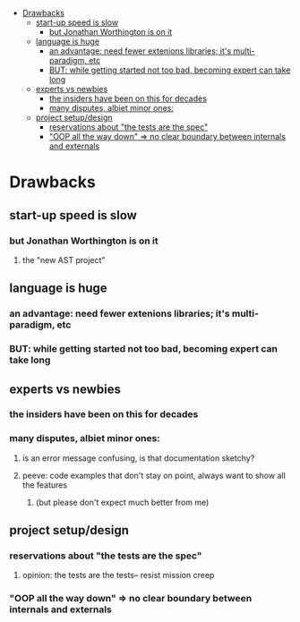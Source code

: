 - [Drawbacks](#org9a2b9ea)
  - [start-up speed is slow](#org2920c3e)
    - [but Jonathan Worthington is on it](#org7ca04b5)
  - [language is huge](#org1a06532)
    - [an advantage: need fewer extenions libraries; it's multi-paradigm, etc](#org0a2552d)
    - [BUT: while getting started not too bad, becoming expert can take long](#orgafde71b)
  - [experts vs newbies](#orgf0318f9)
    - [the insiders have been on this for decades](#org3b33ed7)
    - [many disputes, albiet minor ones:](#org1cc7b02)
  - [project setup/design](#org284f2a4)
    - [reservations about "the tests are the spec"](#orgcae9e1e)
    - ["OOP all the way down" => no clear boundary between internals and externals](#org0098a07)


<a id="org9a2b9ea"></a>

# Drawbacks


<a id="org2920c3e"></a>

## start-up speed is slow


<a id="org7ca04b5"></a>

### but Jonathan Worthington is on it

1.  the "new AST project"


<a id="org1a06532"></a>

## language is huge


<a id="org0a2552d"></a>

### an advantage: need fewer extenions libraries; it's multi-paradigm, etc


<a id="orgafde71b"></a>

### BUT: while getting started not too bad, becoming expert can take long


<a id="orgf0318f9"></a>

## experts vs newbies


<a id="org3b33ed7"></a>

### the insiders have been on this for decades


<a id="org1cc7b02"></a>

### many disputes, albiet minor ones:

1.  is an error message confusing, is that documentation sketchy?

2.  peeve: code examples that don't stay on point, always want to show all the features

    1.  (but please don't expect much better from me)


<a id="org284f2a4"></a>

## project setup/design


<a id="orgcae9e1e"></a>

### reservations about "the tests are the spec"

1.  opinion: the tests are the tests&#x2013; resist mission creep


<a id="org0098a07"></a>

### "OOP all the way down" => no clear boundary between internals and externals
